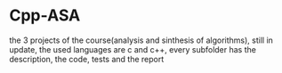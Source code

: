 # Cpp-ASA
the 3 projects of the course(analysis and sinthesis of algorithms), still in update, the used languages are c and c++, every subfolder has the description, the code, tests and the report
